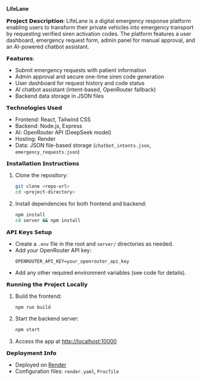 𝐋𝐢𝐟𝐞𝐋𝐚𝐧𝐞

𝗣𝗿𝗼𝗷𝗲𝗰𝘁 𝗗𝗲𝘀𝗰𝗿𝗶𝗽𝘁𝗶𝗼𝗻: 
LifeLane is a digital emergency response platform enabling users to transform their private vehicles into emergency transport by requesting verified siren activation codes. The platform features a user dashboard, emergency request form, admin panel for manual approval, and an AI-powered chatbot assistant.

𝗙𝗲𝗮𝘁𝘂𝗿𝗲𝘀:
- Submit emergency requests with patient information
- Admin approval and secure one-time siren code generation
- User dashboard for request history and code status
- AI chatbot assistant (intent-based, OpenRouter fallback)
- Backend data storage in JSON files

𝗧𝗲𝗰𝗵𝗻𝗼𝗹𝗼𝗴𝗶𝗲𝘀 𝗨𝘀𝗲𝗱
- Frontend: React, Tailwind CSS
- Backend: Node.js, Express
- AI: OpenRouter API (DeepSeek model)
- Hosting: Render
- Data: JSON file-based storage (`chatbot_intents.json`, `emergency_requests.json`)

𝗜𝗻𝘀𝘁𝗮𝗹𝗹𝗮𝘁𝗶𝗼𝗻 𝗜𝗻𝘀𝘁𝗿𝘂𝗰𝘁𝗶𝗼𝗻𝘀
1. Clone the repository:
   ```bash
   git clone <repo-url>
   cd <project-directory>
   ```
2. Install dependencies for both frontend and backend:
   ```bash
   npm install
   cd server && npm install
   ```

𝗔𝗣𝗜 𝗞𝗲𝘆𝘀 𝗦𝗲𝘁𝘂𝗽
- Create a `.env` file in the root and `server/` directories as needed.
- Add your OpenRouter API key:
  ```env
  OPENROUTER_API_KEY=your_openrouter_api_key
  ```
- Add any other required environment variables (see code for details).

𝗥𝘂𝗻𝗻𝗶𝗻𝗴 𝘁𝗵𝗲 𝗣𝗿𝗼𝗷𝗲𝗰𝘁 𝗟𝗼𝗰𝗮𝗹𝗹𝘆
1. Build the frontend:
   ```bash
   npm run build
   ```
2. Start the backend server:
   ```bash
   npm start
   ```
3. Access the app at [http://localhost:10000](http://localhost:10000)

𝗗𝗲𝗽𝗹𝗼𝘆𝗺𝗲𝗻𝘁 𝗜𝗻𝗳𝗼
- Deployed on [Render]((https://lifelane-unfazed.onrender.com/))
- Configuration files: `render.yaml`, `Procfile`

